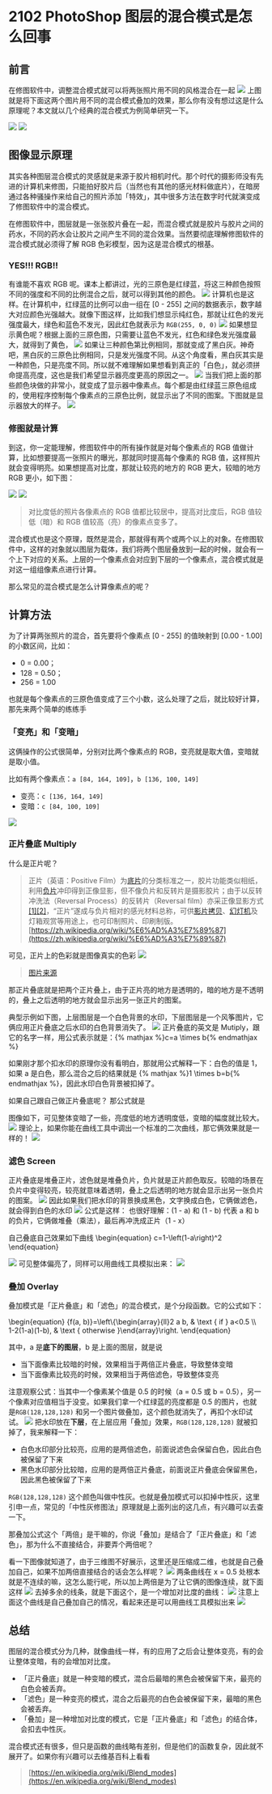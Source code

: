 # 2102 PhotoShop 图层的混合模式是怎么回事

[//]: # (---)
[//]: # (title: PhotoShop 图层的混合模式是怎么回事)
[//]: # (date: 2021-02-23 21:05:41)
[//]: # (updated:)
[//]: # (tags:)
[//]: # (categories:)
[//]: # (mathjax: true)
[//]: # (---)

## 前言
在修图软件中，调整混合模式就可以将两张照片用不同的风格混合在一起
![](https://ced-md-picture.oss-cn-beijing.aliyuncs.com/img/20210223210643.gif)
上图就是将下面这两个图片用不同的混合模式叠加的效果，那么你有没有想过这是什么原理呢？本文就以几个经典的混合模式为例简单研究一下。


![](https://ced-md-picture.oss-cn-beijing.aliyuncs.com/img/20210223210706.png)
![](https://ced-md-picture.oss-cn-beijing.aliyuncs.com/img/20210223210720.png)



## 图像显示原理
其实各种图层混合模式的灵感就是来源于胶片相机时代。那个时代的摄影师没有先进的计算机来修图，只能拍好胶片后（当然也有其他的感光材料做底片），在暗房通过各种骚操作来给自己的照片添加「特效」，其中很多方法在数字时代就演变成了修图软件中的混合模式。


在修图软件中，图层就是一张张胶片叠在一起，而混合模式就是胶片与胶片之间的药水，不同的药水会让胶片之间产生不同的混合效果。当然要彻底理解修图软件的混合模式就必须得了解 RGB 色彩模型，因为这是混合模式的根基。


### YES!!! RGB!!
有谁能不喜欢 RGB 呢。课本上都讲过，光的三原色是红绿蓝，将这三种颜色按照不同的强度和不同的比例混合之后，就可以得到其他的颜色。
![](https://ced-md-picture.oss-cn-beijing.aliyuncs.com/img/20210223211659.png)
计算机也是这样。在计算机中，红绿蓝的比例可以由一组在 [0 - 255] 之间的数据表示，数字越大对应颜色光强越大。就像下图这样，比如我们想显示纯红色，那就让红色的发光强度最大，绿色和蓝色不发光，因此红色就表示为 `RGB(255, 0, 0)`
![](https://ced-md-picture.oss-cn-beijing.aliyuncs.com/img/20210223211735.png)
如果想显示黄色呢？根据上面的三原色图，只需要让蓝色不发光，红色和绿色发光强度最大，就得到了黄色，
![](https://ced-md-picture.oss-cn-beijing.aliyuncs.com/img/20210223211803.png)
如果让三种颜色第比例相同，那就变成了黑白灰。神奇吧，黑白灰的三原色比例相同，只是发光强度不同。从这个角度看，黑白灰其实是一种颜色，只是亮度不同。所以就不难理解如果想看到真正的「白色」，就必须拼命提高亮度，这也是我们希望显示器亮度更高的原因之一。
![](https://ced-md-picture.oss-cn-beijing.aliyuncs.com/img/20210223211815.png)
当我们把上面的那些颜色块做的非常小，就变成了显示器中像素点。每个都是由红绿蓝三原色组成的，使用程序控制每个像素点的三原色比例，就显示出了不同的图案。下图就是显示器放大的样子。
![](https://ced-md-picture.oss-cn-beijing.aliyuncs.com/img/20210223211825.png)

### 修图就是计算
到这，你一定能理解，修图软件中的所有操作就是对每个像素点的 RGB 值做计算，比如想要提高一张照片的曝光，那就同时提高每个像素的 RGB 值，这样照片就会变得明亮。如果想提高对比度，那就让较亮的地方的 RGB 更大，较暗的地方 RGB 更小，如下图：

[//]: # ({% gi 2 2 %})
  ![](https://ced-md-picture.oss-cn-beijing.aliyuncs.com/img/20210223212000.png)
  ![](https://ced-md-picture.oss-cn-beijing.aliyuncs.com/img/20210223212013.png)

[//]: # ({% endgi %})

> 对比度低的照片各像素点的 RGB 值都比较居中，提高对比度后，RGB 值较低（暗）和 RGB 值较高（亮）的像素点变多了。



混合模式也是这个原理，既然是混合，那就得有两个或两个以上的对象。在修图软件中，这样的对象就以图层为载体，我们将两个图层叠放到一起的时候，就会有一个上下对应的关系。上层的一个像素点会对应到下层的一个像素点，混合模式就是对这一组组像素点进行计算。

那么常见的混合模式是怎么计算像素点的呢？
## 计算方法
为了计算两张照片的混合，首先要将个像素点 [0 - 255] 的值映射到 [0.00 - 1.00] 的小数区间，比如：


- 0 = 0.00；
- 128 = 0.50；
- 256 = 1.00



也就是每个像素点的三原色值变成了三个小数，这么处理了之后，就比较好计算，那先来两个简单的练练手
### 「变亮」和「变暗」
这俩操作的公式很简单，分别对比两个像素点的 RGB，变亮就是取大值，变暗就是取小值。


比如有两个像素点：`a [84, 164, 109]`，`b [136, 100, 149]`

- 变亮：`c [136, 164, 149]`
- 变暗：`c [84, 100, 109]`



![](https://ced-md-picture.oss-cn-beijing.aliyuncs.com/img/20210223212124.png)
### 正片叠底 Multiply
什么是正片呢？


> 正片（英语：Positive Film）为[底片](https://zh.wikipedia.org/wiki/%E5%BA%95%E7%89%87)的分类标准之一，胶片功能类似相纸，利用[负片](https://zh.wikipedia.org/wiki/%E8%B2%A0%E7%89%87)冲印得到正像显影，但不像负片和反转片是摄影胶片；由于以反转冲洗法（Reversal Process）的反转片（Reversal film）亦采正像显影方式[[1]](https://zh.wikipedia.org/wiki/%E6%AD%A3%E7%89%87#cite_note-1)[[2]](https://zh.wikipedia.org/wiki/%E6%AD%A3%E7%89%87#cite_note-2)，“正片”遂成与负片相对的感光材料总称，可供[影片拷贝](https://zh.wikipedia.org/wiki/%E4%B8%AD%E9%96%93%E6%AD%A3%E7%89%87)、[幻灯机](https://zh.wikipedia.org/wiki/%E5%B9%BB%E7%87%88%E6%A9%9F)及灯箱观赏等用途上，也可印制照片、印刷制版。
> [https://zh.wikipedia.org/wiki/%E6%AD%A3%E7%89%87](https://zh.wikipedia.org/wiki/%E6%AD%A3%E7%89%87)



可见，正片上的色彩就是图像真实的色彩
![](https://ced-md-picture.oss-cn-beijing.aliyuncs.com/img/20210223212157.jpeg)

> [图片来源](https://www.google.com/url?sa=i&url=https%3A%2F%2Fzh-cn.facebook.com%2Fhi.xikon%2Fposts%2F279712775851997%2F&psig=AOvVaw1f4r21n5CgNHNQKHowqq5b&ust=1614155052538000&source=images&cd=vfe&ved=2ahUKEwi_8LWlyv_uAhXPCIgKHRkvCTIQjB16BAgAEAg)



那正片叠底就是把两个正片叠上，由于正片亮的地方是透明的，暗的地方是不透明的，叠上之后透明的地方就会显示出另一张正片的图案。

典型示例如下图，上层图层是一个白色背景的水印，下层图层是一个风筝图片，它俩应用正片叠底之后水印的白色背景消失了。
![](https://ced-md-picture.oss-cn-beijing.aliyuncs.com/img/20210223212214.png)
正片叠底的英文是 Mutiply，跟它的名字一样，用公式表示就是：{% mathjax %}c=a \times b{% endmathjax %}


如果刚才那个扣水印的原理你没有看明白，那就用公式解释一下：白色的值是 1，如果 a 是白色，那么混合之后的结果就是 {% mathjax %}1 \times b=b{% endmathjax %}，因此水印白色背景被扣掉了。


如果自己跟自己做正片叠底呢？
那公式就是 <math>c = a ^ 2</math>

图像如下，可见整体变暗了一些，亮度低的地方透明度低，变暗的幅度就比较大。
![](https://ced-md-picture.oss-cn-beijing.aliyuncs.com/img/20210223212230.png)
理论上，如果你能在曲线工具中调出一个标准的二次曲线，那它俩效果就是一样的！
![](https://ced-md-picture.oss-cn-beijing.aliyuncs.com/img/20210223212253.jpeg)

### 滤色 Screen
正片叠底是堆叠正片，滤色就是堆叠负片，负片就是正片颜色取反。较暗的场景在负片中变得较亮，较亮就意味着透明，叠上之后透明的地方就会显示出另一张负片的图案。
![](https://ced-md-picture.oss-cn-beijing.aliyuncs.com/img/20210223212317.jpeg)
因此如果我们把水印的背景换成黑色，文字换成白色，它俩做滤色，就会得到白色的水印
![](https://ced-md-picture.oss-cn-beijing.aliyuncs.com/img/20210223212335.png)
公式是这样：<math>C = 1-\left(1-a\right)\times\left(1-b\right)</math>
也很好理解：(1 - a) 和 (1 - b) 代表 a 和 b 的负片，它俩做堆叠（乘法），最后再冲洗成正片（1 - x）

自己叠底自己效果如下曲线
<code-block lang="tex">
\begin{equation}
c=1-\left(1-a\right)^2
\end{equation}
</code-block>

![](https://ced-md-picture.oss-cn-beijing.aliyuncs.com/img/20210223212357.png)
可见整体偏亮了，同样可以用曲线工具模拟出来：
![](https://ced-md-picture.oss-cn-beijing.aliyuncs.com/img/20210223212412.jpeg)

### 叠加 Overlay
叠加模式是「正片叠底」和「滤色」的混合模式，是个分段函数。它的公式如下：


<code-block lang="tex">
\begin{equation}
{f(a, b)}=\left\{\begin{array}{ll}2 a b, & \text { if } a<0.5 \\ 1-2(1-a)(1-b), & \text { otherwise }\end{array}\right.
\end{equation}
</code-block>


其中，a 是**底下的图层**，b 是上面的图层，就是说

- 当下面像素比较暗的时候，效果相当于两倍正片叠底，导致整体变暗
- 当下面像素比较亮的时候，效果相当于两倍滤色，导致整体变亮



注意观察公式：当其中一个像素某个值是 0.5 的时候（a = 0.5 或 b = 0.5），另一个像素对应值相当于没变。如果我们拿一个红绿蓝的亮度都是 0.5 的图片，也就是`RGB(128,128,128)` 和另一个图片做叠加，这个颜色就消失了，再扣个水印试试。
![](https://ced-md-picture.oss-cn-beijing.aliyuncs.com/img/20210223212427.jpeg)
把水印放在**下层**，在上层应用「叠加」效果，`RGB(128,128,128)` 就被扣掉了，我来解释一下：

- 白色水印部分比较亮，应用的是两倍滤色，前面说滤色会保留白色，因此白色被保留了下来
- 黑色水印部分比较暗，应用的是两倍正片叠底，前面说正片叠底会保留黑色，因此黑色被保留了下来



`RGB(128,128,128)` 这个颜色叫做中性灰。也就是叠加模式可以扣掉中性灰，这里引申一点，常见的「中性灰修图法」原理就是上面列出的这几点，有兴趣可以去查一下。


那叠加公式这个「两倍」是干嘛的，你说「叠加」是结合了「正片叠底」和「滤色」，那为什么不直接结合，非要弄个两倍呢？

看一下图像就知道了，由于三维图不好展示，这里还是压缩成二维，也就是自己叠加自己，如果不加两倍直接结合的话会怎么样呢？
![](https://ced-md-picture.oss-cn-beijing.aliyuncs.com/img/20210223212442.png)
两条曲线在 x = 0.5 处根本就是不连续的嘛，这怎么能行呢，所以加上两倍是为了让它俩的图像连续，就下面这样
![](https://ced-md-picture.oss-cn-beijing.aliyuncs.com/img/20210223212500.png)
去掉多余的线条，就是下面这个，是一个增加对比度的曲线：
![](https://ced-md-picture.oss-cn-beijing.aliyuncs.com/img/20210223212527.png)
注意上面这个曲线是自己叠加自己的情况，看起来还是可以用曲线工具模拟出来
![](https://ced-md-picture.oss-cn-beijing.aliyuncs.com/img/20210319193823.jpeg)

## 总结
图层的混合模式分为几种，就像曲线一样，有的应用了之后会让整体变亮，有的会让整体变暗，有的会增加对比度。

- 「正片叠底」就是一种变暗的模式，混合后最暗的黑色会被保留下来，最亮的白色会被丢弃。
- 「滤色」是一种变亮的模式，混合之后最亮的白色会被保留下来，最暗的黑色会被丢弃。
- 「叠加」是一种增加对比度的模式，它是「正片叠底」和「滤色」的结合体，会扣去中性灰。



混合模式还有很多，但只是函数的曲线略有差别，但是他们的函数复杂，因此就不展开了。如果你有兴趣可以去维基百科上看看

> [https://en.wikipedia.org/wiki/Blend_modes](https://en.wikipedia.org/wiki/Blend_modes)